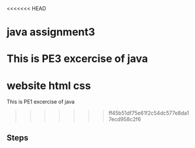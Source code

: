 <<<<<<< HEAD
# java assignment3
This is PE3 excercise of java
=======
# website html css
This is PE1 excercise of java
>>>>>>> ff45b51df75e61f2c54dc577e8da17ecd958c2f6
## Steps
